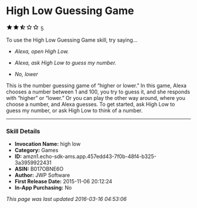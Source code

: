 # High Low Guessing Game
![2.6 stars](../../../images/ic_star_black_18dp_1x.png)![2.6 stars](../../../images/ic_star_black_18dp_1x.png)![2.6 stars](../../../images/ic_star_half_black_18dp_1x.png)![2.6 stars](../../../images/ic_star_border_black_18dp_1x.png)![2.6 stars](../../../images/ic_star_border_black_18dp_1x.png) 5

To use the High Low Guessing Game skill, try saying...

* *Alexa, open High Low.*

* *Alexa, ask High Low to guess my number.*

* *No, lower*

This is the number guessing game of “higher or lower.” In this game, Alexa chooses a number between 1 and 100, you try to guess it, and she responds with “higher” or “lower.” Or you can play the other way around, where you choose a number, and Alexa guesses. To get started, ask High Low to guess my number, or ask High Low to think of a number.

***

### Skill Details

* **Invocation Name:** high low
* **Category:** Games
* **ID:** amzn1.echo-sdk-ams.app.457edd43-7f0b-48f4-b325-3a3959922431
* **ASIN:** B017OBNE6O
* **Author:** JWP Software
* **First Release Date:** 2015-11-06 20:12:24
* **In-App Purchasing:** No

*This page was last updated 2016-03-16 04:53:06*
